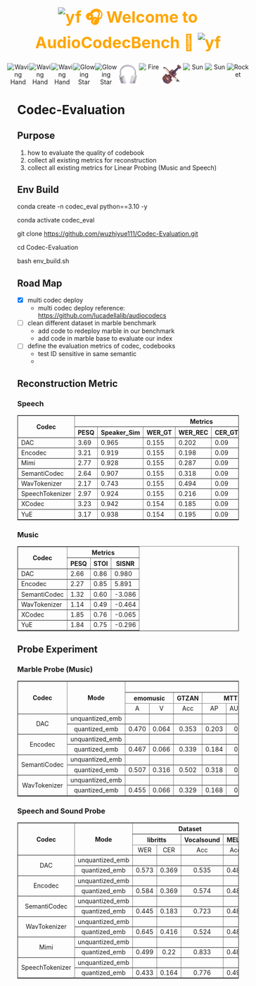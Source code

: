 <div align="center">
	<!-- Welcome words -->
	<h1 style="color: #FFA500;font-size: 36px;">
	<img src="https://media1.giphy.com/media/v1.Y2lkPTc5MGI3NjExcnA3cDMyenY4OWpkZHU5OGJ4anJpdGJkZG02eWlmcGVhdHVzY215aSZlcD12MV9pbnRlcm5hbF9naWZfYnlfaWQmY3Q9Zw/jIWdDlz1s5a7k1o0w0/giphy.gif" alt="yf" width="70" height="50" />
  🎧 Welcome to AudioCodecBench 🎵
	<img src="https://media1.giphy.com/media/v1.Y2lkPTc5MGI3NjExcnA3cDMyenY4OWpkZHU5OGJ4anJpdGJkZG02eWlmcGVhdHVzY215aSZlcD12MV9pbnRlcm5hbF9naWZfYnlfaWQmY3Q9Zw/jIWdDlz1s5a7k1o0w0/giphy.gif" alt="yf" width="70" height="50" />
 	</h1>
	<!-- Dynamic Emojis -->
	<div style="display: flex; justify-content: center; align-items: center;">
	<img src="https://github.com/Tarikul-Islam-Anik/Animated-Fluent-Emojis/blob/master/Emojis/Objects/Musical%20Notes.png" alt="Waving Hand" width="50" height="50" />
  	<img src="https://github.com/Tarikul-Islam-Anik/Animated-Fluent-Emojis/blob/master/Emojis/Objects/Guitar.png" alt="Waving Hand" width="50" height="50" />
	<img src="https://raw.githubusercontent.com/Tarikul-Islam-Anik/Animated-Fluent-Emojis/master/Emojis/Hand%20gestures/Waving%20Hand.png" alt="Waving Hand" width="50" height="50" />
  	<img src="https://github.com/Tarikul-Islam-Anik/Animated-Fluent-Emojis/blob/master/Emojis/Objects/Saxophone.png" alt="Glowing Star" width="50" height="50" />
  	<img src="https://raw.githubusercontent.com/Tarikul-Islam-Anik/Animated-Fluent-Emojis/master/Emojis/Travel%20and%20places/Glowing%20Star.png" alt="Glowing Star" width="50" height="50" />
	<img src="https://github.com/microsoft/fluentui-emoji/blob/main/assets/Headphone/3D/headphone_3d.png" alt="Fire" width="50" height="50" />
 	 <img src="https://raw.githubusercontent.com/Tarikul-Islam-Anik/Animated-Fluent-Emojis/master/Emojis/Travel%20and%20places/Fire.png" alt="Fire" width="50" height="50" />
	<img src="https://github.com/microsoft/fluentui-emoji/blob/main/assets/Violin/3D/violin_3d.png" alt="Sun" width="50" height="50" />  
	  <img src="https://raw.githubusercontent.com/Tarikul-Islam-Anik/Animated-Fluent-Emojis/master/Emojis/Travel%20and%20places/Sun.png" alt="Sun" width="50" height="50" />
	<img src="https://github.com/Tarikul-Islam-Anik/Animated-Fluent-Emojis/blob/master/Emojis/Objects/Trumpet.png" alt="Sun" width="50" height="50" />
	  <img src="https://raw.githubusercontent.com/Tarikul-Islam-Anik/Animated-Fluent-Emojis/master/Emojis/Travel%20and%20places/Rocket.png" alt="Rocket" width="50" height="50" />
	</div>
</div>


# Codec-Evaluation

## Purpose

1. how to evaluate the quality of codebook
2. collect all existing metrics for reconstruction
3. collect all existing metrics for Linear Probing (Music and Speech)

## Env Build

conda create -n codec_eval python==3.10 -y

conda activate codec_eval

git clone https://github.com/wuzhiyue111/Codec-Evaluation.git

cd Codec-Evaluation

bash env_build.sh

## Road Map

- [x] multi codec deploy
    - multi codec deploy reference: https://github.com/lucadellalib/audiocodecs
- [ ] clean different dataset in marble benchmark
    - add code to redeploy marble in our benchmark
    - add code in marble base to evaluate our index 
- [ ] define the evaluation metrics of codec, codebooks
    - test ID sensitive in same semantic
    - 

## Reconstruction Metric
### Speech
<table border="1" align="center">
  <thead>
    <tr>
      <th rowspan="2">Codec</th>
      <th colspan="8">Metrics</th>
    </tr>
    <tr>
      <th>PESQ</th>
      <th>Speaker_Sim</th>
      <th>WER_GT</th>
      <th>WER_REC</th>
      <th>CER_GT</th>
      <th>CER_REC</th>
      <th>STOI</th>
      <th>SISNR</th>
    </tr>
  </thead>
  <tbody>
    <tr>
      <td>DAC</td>
      <td>3.69</td>
      <td>0.965</td>
      <td>0.155</td>
      <td>0.202</td>
      <td>0.09</td>
      <td>0.125</td>
      <td>0.94</td>
      <td>0.149</td>
    </tr>
    <tr>
      <td>Encodec</td>
      <td>3.21</td>
      <td>0.919</td>
      <td>0.155</td>
      <td>0.198</td>
      <td>0.09</td>
      <td>0.114</td>
      <td>0.925</td>
      <td>6.902</td>
    </tr>
    <tr>
      <td>Mimi</td>
      <td>2.77</td>
      <td>0.928</td>
      <td>0.155</td>
      <td>0.287</td>
      <td>0.09</td>
      <td>0.173</td>
      <td>0.88</td>
      <td>4.162</td>
    </tr>
    <tr>
      <td>SemantiCodec</td>
      <td>2.64</td>
      <td>0.907</td>
      <td>0.155</td>
      <td>0.318</td>
      <td>0.09</td>
      <td>0.195</td>
      <td>0.86</td>
      <td>-2.484</td>
    </tr>
    <tr>
      <td>WavTokenizer</td>
      <td>2.17</td>
      <td>0.743</td>
      <td>0.155</td>
      <td>0.494</td>
      <td>0.09</td>
      <td>0.325</td>
      <td>0.83</td>
      <td>1.318</td>
    </tr>
    <tr>
      <td>SpeechTokenizer</td>
      <td>2.97</td>
      <td>0.924</td>
      <td>0.155</td>
      <td>0.216</td>
      <td>0.09</td>
      <td>0.12</td>
      <td>0.89</td>
      <td>3.495</td>
    </tr>
    <tr>
      <td>XCodec</td>
      <td>3.23</td>
      <td>0.942</td>
      <td>0.154</td>
      <td>0.185</td>
      <td>0.09</td>
      <td>0.106</td>
      <td>0.91</td>
      <td>-0.493</td>
    </tr>
    <tr>
      <td>YuE</td>
      <td>3.17</td>
      <td>0.938</td>
      <td>0.154</td>
      <td>0.195</td>
      <td>0.09</td>
      <td>0.113</td>
      <td>0.90</td>
      <td>-0.472</td>
    </tr>
  </tbody>
</table>

### Music
<table border="1" align="center">
  <thead>
    <tr>
      <th rowspan="3">Codec</th>
      <th colspan="5">Metrics</th>
    </tr>
    <tr>
      <th>PESQ</th>
      <th>STOI</th>
      <th>SISNR</th>
    </tr>
  </thead>
  <tbody>
    <tr>
      <td>DAC</td>
      <td>2.66</td>
      <td>0.86</td>
      <td>0.980</td>
    </tr>
    <tr>
      <td>Encodec</td>
      <td>2.27</td>
      <td>0.85</td>
      <td>5.891</td>
    </tr>
    <tr>
      <td>SemantiCodec</td>
      <td>1.32</td>
      <td>0.60</td>
      <td>-3.086</td>
    </tr>
    <tr>
      <td>WavTokenizer</td>
      <td>1.14</td>
      <td>0.49</td>
      <td>-0.464</td>
    </tr>
    <tr>
       <td>XCodec</td>
       <td>1.85</td>
       <td>0.76</td>
       <td>-0.065</td>
    </tr>
    <tr>
       <td>YuE</td>
       <td>1.84</td>
       <td>0.75</td>
       <td>-0.296</td>
    </tr>
  </tbody>
</table>

## Probe Experiment
### Marble Probe (Music)
<table border="1" >
    
   <thead>
        <tr>
            <th rowspan="3">Codec</th>
	    <th rowspan="3">Mode</th>
            <th colspan="19">Dataset</th>
        </tr>
        <tr>
            <th colspan="2">emomusic</th>
            <th colspan="1">GTZAN</th>
            <th colspan="2">MTT</th>
            <th colspan="1">NSynthI</th>
            <th colspan="1">NSynthP</th>
	    <th colspan="1">VocalSetSinger</th>
	    <th colspan="1">VocalSetTech</th>
	    <th colspan="1">GS</th>
	    <th colspan="1">Muchin</th>
	    <th colspan="2">MTGGenre</th>
	    <th colspan="2">MTGInstrument</th>
	    <th colspan="2">MTGMoodtheme</th>
	    <th colspan="2">MTGTop50</th>
        </tr>
	<tr>
	    <td align=center>A</td>
            <td align=center>V</td>
	    <td align=center>Acc</td>
            <td align=center>AP</td>
	    <td align=center>AUCROC</td>
	    <td align=center>Acc</td>
	    <td align=center>Acc</td>
	    <td align=center>Acc</td>
	    <td align=center>Acc</td>
	    <td align=center>Acc</td>	   
	    <td align=center>CER</td>
	    <td align=center>AP</td>
	    <td align=center>AUCROC</td>
	    <td align=center>AP</td>
	    <td align=center>AUCROC</td>
	    <td align=center>AP</td>
	    <td align=center>AUCROC</td>
	    <td align=center>AP</td>
	    <td align=center>AUCROC</td>
    </thead>
    <tbody>
        <tr>
            <td align=center rowspan="2">DAC</td>
            <td align=center>unquantized_emb</td>
            <td align=center></td>
            <td align=center></td>
            <td align=center></td>
            <td align=center></td>
	    <td align=center> </td>
	    <td align=center> </td>
	    <td align=center> </td>
	    <td align=center></td>
	    <td align=center></td>
            <td align=center></td>
	    <td align=center> </td>
	    <td align=center> </td>
	    <td align=center> </td>
	    <td align=center></td>
	    <td align=center></td>
            <td align=center></td>
	    <td align=center> </td>
	    <td align=center> </td>
	    <td align=center> </td>
        </tr>
	<tr>
            <td align=center>quantized_emb</td>
            <td align=center>0.470</td>
            <td align=center>0.064</td>
            <td align=center>0.353</td>
            <td align=center>0.203</td>
	    <td align=center>0.785</td>
	    <td align=center>0.602</td>
	    <td align=center>0.468</td>
	    <td align=center>0.419</td>
	    <td align=center>0.376</td>
            <td align=center>0.088</td>
	    <td align=center>0.579</td>
	    <td align=center>0.0295</td>
	    <td align=center>0.530</td>
	    <td align=center>0.108</td>
	    <td align=center>0.638</td>
            <td align=center>0.076</td>
	    <td align=center>0.651</td>
	    <td align=center>0.141</td>
	    <td align=center>0.687</td>
        </tr>
        <tr>
            <td align=center rowspan="2">Encodec</td>
            <td align=center>unquantized_emb</td>
            <td align=center></td>
            <td align=center></td>
            <td align=center></td>
            <td align=center></td>
            <td align=center></td>
	    <td align=center> </td>
	    <td align=center> </td>
	    <td align=center></td>
	    <td align=center></td>
	    <td align=center></td>
	    <td align=center></td>
	    <td align=center> </td>
	    <td align=center> </td>
	    <td align=center></td>
	    <td align=center></td>
            <td align=center></td>
	    <td align=center> </td>
	    <td align=center> </td>
	    <td align=center> </td>
        </tr>
	<tr>
            <td align=center>quantized_emb</td>
            <td align=center>0.467</td>
            <td align=center>0.066</td>
            <td align=center>0.339</td>
            <td align=center>0.184</td>
            <td align=center>0.759</td>
	    <td align=center>0.537</td>
	    <td align=center>0.547</td>
	    <td align=center>0.299</td>
	    <td align=center>0.301</td>
	    <td align=center>0.102</td>
	    <td align=center>0.507</td>
	    <td align=center>0.035</td>
	    <td align=center>0.528</td>
	    <td align=center>0.104</td>
	    <td align=center>0.620</td>
            <td align=center>0.057</td>
	    <td align=center>0.642</td>
	    <td align=center>0.137</td>
	    <td align=center>0.701</td>
        </tr>
        <tr>
            <td align=center rowspan="2">SemantiCodec</td>
            <td align=center>unquantized_emb</td>
            <td align=center></td>
            <td align=center></td>
            <td align=center></td>
            <td align=center></td>
            <td align=center> </td>
	    <td align=center> </td>
	    <td align=center> </td>
	    <td align=center></td>
	    <td align=center> </td>
	    <td align=center></td>
	    <td align=center> </td>
	    <td align=center> </td>
	    <td align=center> </td>
	    <td align=center></td>
	    <td align=center></td>
            <td align=center></td>
	    <td align=center> </td>
	    <td align=center> </td>
	    <td align=center> </td>
        </tr>
	<tr>
            <td align=center>quantized_emb</td>
            <td align=center>0.507</td>
            <td align=center>0.316</td>
            <td align=center>0.502</td>
            <td align=center>0.318</td>
            <td align=center>0.877</td>
	    <td align=center>0.658</td>
	    <td align=center>0.764</td>
	    <td align=center>0.344</td>
	    <td align=center>0.451</td>
	    <td align=center>0.343</td>
	    <td align=center>0.578</td>
	    <td align=center>0.035</td>
	    <td align=center>0.526</td>
	    <td align=center>0.149</td>
	    <td align=center>0.720</td>
            <td align=center>0.099</td>
	    <td align=center>0.723</td>
	    <td align=center>0.230</td>
	    <td align=center>0.795</td>
        </tr>
        <tr>
            <td align=center rowspan="2">WavTokenizer</td>
            <td align=center>unquantized_emb</td>
            <td align=center></td>
            <td align=center></td>
            <td align=center></td>
            <td align=center></td>
            <td align=center></td>
	    <td align=center> </td>
	    <td align=center> </td>
	    <td align=center></td>
	    <td align=center></td>
	    <td align=center></td>
	    <td align=center> </td>
	    <td align=center> </td>
	    <td align=center> </td>
	    <td align=center></td>
	    <td align=center></td>
            <td align=center></td>
	    <td align=center> </td>
	    <td align=center> </td>
	    <td align=center> </td>
        </tr>
	<tr>
            <td align=center>quantized_emb</td>
            <td align=center>0.455</td>
            <td align=center>0.066</td>
            <td align=center>0.329</td>
            <td align=center>0.168</td>
            <td align=center>0.739</td>
	    <td align=center>0.537</td>
	    <td align=center>0.444</td>
	    <td align=center>0.130</td>
	    <td align=center>0.287</td>
	    <td align=center>0.093</td>
            <td align=center>0.721</td>
	    <td align=center>0.034</td>
	    <td align=center>0.530</td>
	    <td align=center>0.107</td>
	    <td align=center>0.635</td>
            <td align=center>0.056</td>
	    <td align=center>0.627</td>
	    <td align=center>0.137</td>
	    <td align=center>0.698</td>
        </tr>
    </tbody>
</table>

### Speech and Sound Probe
<table border="1" >
    
   <thead>
        <tr>
            <th rowspan="3">Codec</th>
	    <th rowspan="3">Mode</th>
            <th colspan="12">Dataset</th>
        </tr>
        <tr>
            <th colspan="2">libritts</th>
            <th colspan="1">Vocalsound</th>
            <th colspan="1">MELD</th>
        </tr>
	<tr>
	    <td align=center>WER</td>
            <td align=center>CER</td>
	    <td align=center>Acc</td>
            <td align=center>Acc</td>
    </thead>
    <tbody>
        <tr>
            <td align=center rowspan="2">DAC</td>
            <td align=center>unquantized_emb</td>
            <td align=center></td>
            <td align=center></td>
            <td align=center></td>
            <td align=center></td>
        </tr>
	<tr>
            <td align=center>quantized_emb</td>
            <td align=center>0.573</td>
            <td align=center>0.369</td>
            <td align=center>0.535</td>
            <td align=center>0.483</td>
        </tr>
        <tr>
            <td align=center rowspan="2">Encodec</td>
            <td align=center>unquantized_emb</td>
            <td align=center></td>
            <td align=center></td>
            <td align=center></td>
            <td align=center></td>
        </tr>
	<tr>
            <td align=center>quantized_emb</td>
            <td align=center>0.584</td>
            <td align=center>0.369</td>
	    <td align=center>0.574</td>
	    <td align=center>0.481</td>
        </tr>
        <tr>
            <td align=center rowspan="2">SemantiCodec</td>
            <td align=center>unquantized_emb</td>
            <td align=center></td>
            <td align=center></td>
            <td align=center></td>
            <td align=center></td>
        </tr>
	<tr>
            <td align=center>quantized_emb</td>
            <td align=center>0.445</td>
            <td align=center>0.183</td>
            <td align=center>0.723</td>
            <td align=center>0.482</td>
        </tr>
        <tr>
            <td align=center rowspan="2">WavTokenizer</td>
            <td align=center>unquantized_emb</td>
            <td align=center></td>
            <td align=center></td>
            <td align=center></td>
            <td align=center></td>
        </tr>
	<tr>
            <td align=center>quantized_emb</td>
            <td align=center>0.645</td>
            <td align=center>0.416</td>
            <td align=center>0.524</td>
            <td align=center>0.484</td>
        </tr>
	<tr>
	    <td align=center rowspan="2">Mimi</td>
            <td align=center>unquantized_emb</td>
            <td align=center></td>
            <td align=center></td>
            <td align=center></td>
            <td align=center></td>
	</tr>
	<tr>
            <td align=center>quantized_emb</td>
            <td align=center>0.499</td>
            <td align=center>0.22</td>
            <td align=center>0.833</td>
            <td align=center>0.481</td>
        </tr>
	<tr>
	    <td align=center rowspan="2">SpeechTokenizer</td>
            <td align=center>unquantized_emb</td>
            <td align=center></td>
            <td align=center></td>
            <td align=center></td>
            <td align=center></td>
	</tr>
	<tr>
            <td align=center>quantized_emb</td>
            <td align=center>0.433</td>
            <td align=center>0.164</td>
            <td align=center>0.776</td>
            <td align=center>0.498</td>
        </tr>
    </tbody>
</table>







